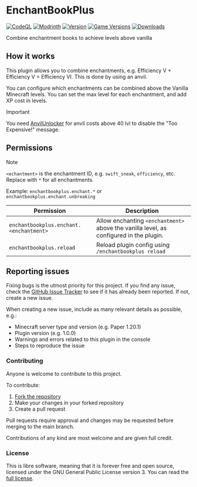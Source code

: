 # EnchantBookPlus

[![CodeQL](https://github.com/cloudnode-pro/EnchantBookPlus/actions/workflows/codeql.yml/badge.svg)](https://github.com/cloudnode-pro/EnchantBookPlus/actions/workflows/codeql.yml)
[![Modrinth](https://img.shields.io/badge/Modrinth-%2326292f?logo=modrinth)](https://modrinth.com/plugin/dMOPYb3s/)
[![Version](https://img.shields.io/modrinth/v/dMOPYb3s)](https://modrinth.com/plugin/dMOPYb3s/)
[![Game Versions](https://img.shields.io/modrinth/game-versions/dMOPYb3s)](https://modrinth.com/plugin/dMOPYb3s/)
[![Downloads](https://img.shields.io/modrinth/dt/dMOPYb3s)](https://modrinth.com/plugin/dMOPYb3s/)

Combine enchantment books to achieve levels above vanilla

## How it works
This plugin allows you to combine enchantments, e.g. Efficiency V + Efficiency V = Efficiency VI.
This is done by using an anvil.

You can configure which enchantments can be combined above the Vanilla Minecraft levels.
You can set the max level for each enchantment, and add XP cost in levels.

> [!IMPORTANT]
> You need [AnvilUnlocker](https://github.com/Jikoo/AnvilUnlocker/releases/latest) for anvil costs above 40 lvl to
> disable the "Too Expensive!" message.

## Permissions

> [!NOTE]
> `<echantment>` is the enchantment ID, e.g. `swift_sneak`, `efficiency`, etc. Replace with `*` for all enchantments.
>
> Example: `enchantbookplus.enchant.*` or `enchantbookplus.enchant.unbreaking`

| Permission                              | Description                                                                            |
|-----------------------------------------|----------------------------------------------------------------------------------------|
| `enchantbookplus.enchant.<enchantment>` | Allow enchanting `<enchantment>` above the vanilla level, as configured in the plugin. |
| `enchantbookplus.reload`                | Reload plugin config using `/enchantbookplus reload`                                   |

## Reporting issues
Fixing bugs is the utmost priority for this project.
If you find any issue,
check the [GitHub Issue Tracker](https://github.com/cloudnode-pro/EnchantBookPlus/issues)
to see if it has already been reported. If not, create a new issue.

When creating a new issue, include as many relevant details as possible, e.g.:

 - Minecraft server type and version (e.g. Paper 1.20.1)
 - Plugin version (e.g. 1.0.0)
 - Warnings and errors related to this plugin in the console
 - Steps to reproduce the issue

### Contributing
Anyone is welcome to contribute to this project.

To contribute:

1. [Fork the repository](https://github.com/cloudnode-pro/EnchantBookPlus/fork)
2. Make your changes in your forked repository
3. Create a pull request

Pull requests require approval and changes may be requested before merging to the main branch.

Contributions of any kind are most welcome and are given full credit.

### License
This is libre software, meaning that it is forever free and open source, licensed under the GNU General Public License
version 3. You can read the [full license](https://github.com/cloudnode-pro/EnchantBookPlus/blob/main/LICENSE). 
